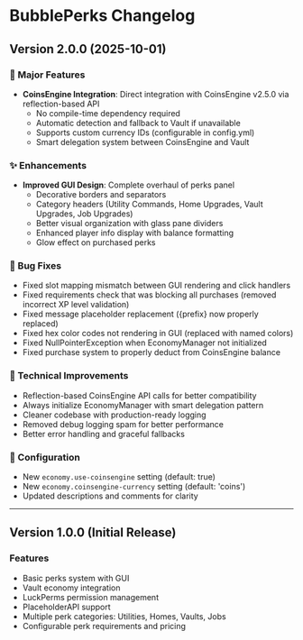 # BubblePerks Changelog

## Version 2.0.0 (2025-10-01)

### 🎉 Major Features
- **CoinsEngine Integration**: Direct integration with CoinsEngine v2.5.0 via reflection-based API
  - No compile-time dependency required
  - Automatic detection and fallback to Vault if unavailable
  - Supports custom currency IDs (configurable in config.yml)
  - Smart delegation system between CoinsEngine and Vault

### ✨ Enhancements
- **Improved GUI Design**: Complete overhaul of perks panel
  - Decorative borders and separators
  - Category headers (Utility Commands, Home Upgrades, Vault Upgrades, Job Upgrades)
  - Better visual organization with glass pane dividers
  - Enhanced player info display with balance formatting
  - Glow effect on purchased perks

### 🐛 Bug Fixes
- Fixed slot mapping mismatch between GUI rendering and click handlers
- Fixed requirements check that was blocking all purchases (removed incorrect XP level validation)
- Fixed message placeholder replacement ({prefix} now properly replaced)
- Fixed hex color codes not rendering in GUI (replaced with named colors)
- Fixed NullPointerException when EconomyManager not initialized
- Fixed purchase system to properly deduct from CoinsEngine balance

### 🔧 Technical Improvements
- Reflection-based CoinsEngine API calls for better compatibility
- Always initialize EconomyManager with smart delegation pattern
- Cleaner codebase with production-ready logging
- Removed debug logging spam for better performance
- Better error handling and graceful fallbacks

### 📝 Configuration
- New `economy.use-coinsengine` setting (default: true)
- New `economy.coinsengine-currency` setting (default: 'coins')
- Updated descriptions and comments for clarity

---

## Version 1.0.0 (Initial Release)

### Features
- Basic perks system with GUI
- Vault economy integration
- LuckPerms permission management
- PlaceholderAPI support
- Multiple perk categories: Utilities, Homes, Vaults, Jobs
- Configurable perk requirements and pricing
